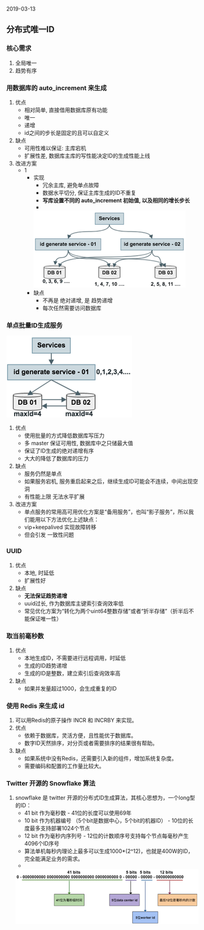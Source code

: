 2019-03-13

## 分布式唯一ID

### 核心需求
1. 全局唯一
2. 趋势有序

### 用数据库的 auto_increment 来生成
1. 优点
    - 相对简单, 直接借用数据库原有功能
    - 唯一
    - 递增
    - id之间的步长是固定的且可以自定义
2. 缺点
    - 可用性难以保证: 主库宕机
    - 扩展性差, 数据库主库的写性能决定ID的生成性能上线
4. 改进方案
    - 1
        - 实现
            - 冗余主库, 避免单点故障
            - 数据水平切分, 保证主库生成的ID不重复
            - **写库设置不同的 auto_increment 初始值, 以及相同的增长步长**
            - 
            ![](1.png)
        - 缺点
            - 不再是 绝对递增, 是 趋势递增
            - 每次任然需要访问数据库

### 单点批量ID生成服务
![](2.png)

1. 优点
    - 使用批量的方式降低数据库写压力
    - 多 master 保证可用性, 数据库中之只储最大值
    - 保证了ID生成的绝对递增有序
    - 大大的降低了数据库的压力
2. 缺点
    - 服务仍然是单点
    - 如果服务宕机, 服务重启起来之后，继续生成ID可能会不连续，中间出现空洞
    - 有性能上限 无法水平扩展
3. 改进方案
    - 单点服务的常用高可用优化方案是“备用服务”，也叫“影子服务”，所以我们能用以下方法优化上述缺点：
    -  vip+keepalived 实现故障转移
    - 但会引发 一致性问题

### UUID
1. 优点
    - 本地, 时延低
    - 扩展性好
3. 缺点
    - **无法保证趋势递增**
    - uuid过长, 作为数据库主键索引查询效率低
    - 常见优化方案为“转化为两个uint64整数存储”或者“折半存储”（折半后不能保证唯一性）

### 取当前毫秒数
1. 优点
    - 本地生成ID，不需要进行远程调用，时延低
    - 生成的ID趋势递增
    - 生成的ID是整数，建立索引后查询效率高
2. 缺点
    - 如果并发量超过1000，会生成重复的ID
    
### 使用 Redis 来生成 id
1. 可以用Redis的原子操作 INCR 和 INCRBY 来实现。
1. 优点
    - 依赖于数据库，灵活方便，且性能优于数据库。
    - 数字ID天然排序，对分页或者需要排序的结果很有帮助。
2. 缺点
    - 如果系统中没有Redis，还需要引入新的组件，增加系统复杂度。
    - 需要编码和配置的工作量比较大。

### Twitter 开源的 Snowflake 算法
1. snowflake 是 twitter 开源的分布式ID生成算法，其核心思想为，一个long型的ID：
    - 41 bit 作为毫秒数 - 41位的长度可以使用69年
    - 10 bit 作为机器编号 （5个bit是数据中心，5个bit的机器ID） - 10位的长度最多支持部署1024个节点
    - 12 bit 作为毫秒内序列号 - 12位的计数顺序号支持每个节点每毫秒产生4096个ID序号
    - 算法单机每秒内理论上最多可以生成1000*(2^12)，也就是400W的ID，完全能满足业务的需求。
    - 
    ![](3.png)

    
